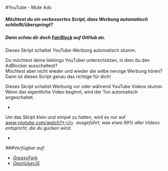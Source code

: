 #YouTube - Mute Ads
##### Möchtest du ein verbessertes Script, dass Werbung automatisch schließt/überspringt?
##### Dann schau dir doch [FairBlock](https://github.com/VVind0wM4ker/Userscripts/tree/master/YouTube_FairBlock "YouTube FairBlock") auf GitHub an.

Dieses Skript schaltet YouTube-Werbung automatisch stumm.

Du möchtest deine lieblings YouTuber unterschützen, in dem du den AdBlocker ausschaltest?  
Möchtest aber nicht wieder und wieder die selbe nervige Werbung hören?  
Dann ist dieses Script genau das richtige für dich!  

Dieses Skript schaltet Werbung vor oder während YouTube Videos stumm.  
Wenn das eigentliche Video beginnt, wird der Ton automatisch angeschaltet.

-
Um das Skript klein und simpel zu halten, wird es nur auf <i>www.youtube.com/watch?*</i> &nbsp;ausgeführt, was etwa 99% aller Videos entspricht, die du gucken wirst.

-
###Verfügbar auf:

- [GreasyFork](https://greasyfork.org/de/scripts/13340-youtube-mute-ads/ "YouTube - Mute Ads")
- [OpenUserJS](https://openuserjs.org/scripts/VVind0wM4ker/YouTube_-_Mute_Ads "YouTube - Mute Ads")
